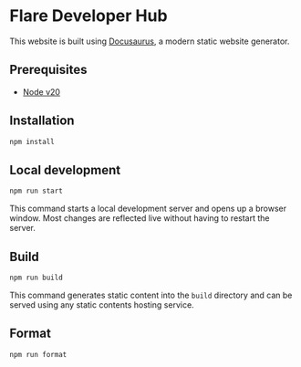 # Flare Developer Hub

This website is built using [Docusaurus](https://docusaurus.io/), a modern static website generator.

## Prerequisites

- [Node v20](https://nodejs.org/en/)

## Installation

```bash
npm install
```

## Local development

```bash
npm run start
```

This command starts a local development server and opens up a browser window. Most changes are reflected live without having to restart the server.

## Build

```bash
npm run build
```

This command generates static content into the `build` directory and can be served using any static contents hosting service.

## Format

```bash
npm run format
```
